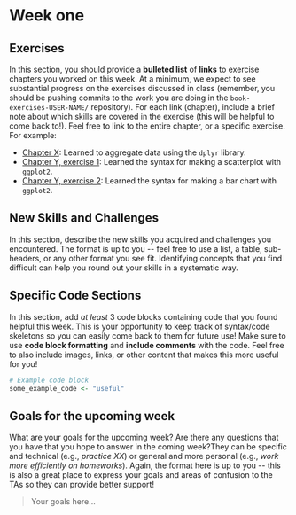 # Week one  

## Exercises
In this section, you should provide a **bulleted list** of **links** to exercise chapters you worked on this week. At a minimum, we expect to see substantial progress on the exercises discussed in class (remember, you should be pushing commits to the work you are doing in the `book-exercises-USER-NAME/` repository). For each link (chapter), include a brief note about which skills are covered in the exercise (this will be helpful to come back to!). Feel free to link to the entire chapter, or a specific exercise. For example:

- [Chapter X](): Learned to aggregate data using the `dplyr` library.
- [Chapter Y, exercise 1](): Learned the syntax for making a scatterplot with `ggplot2`.
- [Chapter Y, exercise 2](): Learned the syntax for making a bar chart with `ggplot2`.

## New Skills and Challenges
In this section, describe the new skills you acquired and challenges you encountered. The format is up to you -- feel free to use a list, a table, sub-headers, or any other format you see fit. Identifying concepts that you find difficult can help you round out your skills in a systematic way.

## Specific Code Sections
In this section, add _at least_ 3 code blocks containing code that you found helpful this week. This is your opportunity to keep track of syntax/code skeletons so you can easily come back to them for future use! Make sure to use **code block formatting** and **include comments** with the code. Feel free to also include images, links, or other content that makes this more useful for you!

```r
# Example code block
some_example_code <- "useful"
```

## Goals for the upcoming week
What are your goals for the upcoming week? Are there any questions that you have that you hope to answer in the coming week?They can be specific and technical (e.g., _practice XX_) or general and more personal (e.g., _work more efficiently on homeworks_). Again, the format here is up to you -- this is also a great place to express your goals and areas of confusion to the TAs so they can provide better support!

> Your goals here...
